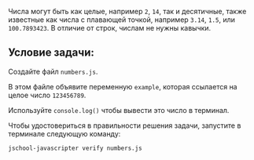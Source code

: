Числа могут быть как целые, например `2`, `14`, так и десятичные, также известные как числа с плавающей точкой, например `3.14`, `1.5`, или `100.7893423`.
В отличие от строк, числам не нужны кавычки.

## Условие задачи:

Создайте файл `numbers.js`.

В этом файле объявите переменную `example`, которая ссылается на целое число `123456789`.

Используйте `console.log()` чтобы вывести это число в терминал.

Чтобы удостовериться в правильности решения задачи, запустите в терминале следующую команду:

```bash
jschool-javascripter verify numbers.js
```